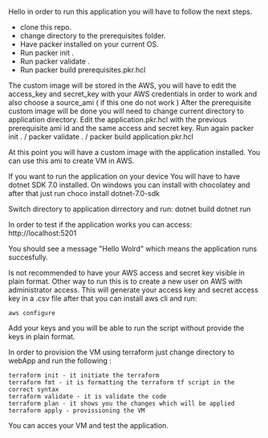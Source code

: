 Hello in order to run this application you will have to follow the next steps.

- clone this repo.
- change directory to the prerequisites folder.
- Have packer installed on your current OS.
- Run packer init . 
- Run packer validate .
- Run packer build prerequisites.pkr.hcl

The custom image will be stored in the AWS, you will have to edit the access_key and secret_key with your AWS credentials in order to work and also choose a source_ami ( if this one do not work )
After the prerequisite custom image will be done you will need to change current directory to application directory.
Edit the application.pkr.hcl with the previous prerequisite ami id and the same access and secret key.
Run again packer init . / packer validate . / packer build application.pkr.hcl

At this point you will have a custom image with the application installed. You can use this ami to create VM in AWS.

If you want to run the application on your device
You will have to have dotnet SDK 7.0 installed.
On windows you can install with chocolatey and after that just run 
	choco install dotnet-7.0-sdk 

Switch directory to application dirrectory and run:
	dotnet build
	dotnet run

In order to test if the application works you can access:
	http://localhost:5201

You should see a message "Hello Wolrd" which means the application runs succesfully.

Is not recommended to have your AWS access and secret key visible in plain format. Other way to run this is to create a new user on AWS with administrator access.
This will generate your access key and secret access key in a .csv file after that you can install aws cli and run:

	aws configure
	
Add your keys and you will be able to run the script without provide the keys in plain format.

In order to provision the VM using terraform just change directory to webApp and run the following :

	terraform init - it initiate the terraform
	terraform fmt - it is formatting the terraform tf script in the correct syntax
	terraform validate - it is validate the code
	terraform plan - it shows you the changes which will be applied
	terraform apply - provissioning the VM
	
You can acces your VM and test the application.